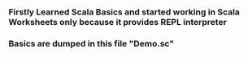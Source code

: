 ### Firstly Learned Scala Basics and started working in Scala Worksheets only because it provides REPL interpreter 
### Basics are dumped in this file "Demo.sc"

